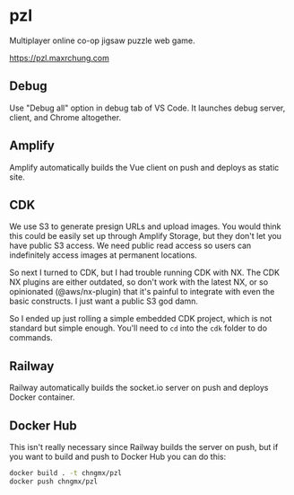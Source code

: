 # pzl

Multiplayer online co-op jigsaw puzzle web game.

<https://pzl.maxrchung.com>

## Debug

Use "Debug all" option in debug tab of VS Code. It launches debug server, client, and
Chrome altogether.

## Amplify

Amplify automatically builds the Vue client on push and deploys as static site.

## CDK

We use S3 to generate presign URLs and upload images. You would think this could
be easily set up through Amplify Storage, but they don't let you have public S3
access. We need public read access so users can indefinitely access images at
permanent locations.

So next I turned to CDK, but I had trouble running CDK with NX. The CDK NX
plugins are either outdated, so don't work with the latest NX, or so opinionated
(@aws/nx-plugin) that it's painful to integrate with even the basic constructs.
I just want a public S3 god damn.

So I ended up just rolling a simple embedded CDK project, which is not standard
but simple enough. You'll need to `cd` into the `cdk` folder to do commands.

## Railway

Railway automatically builds the socket.io server on push and deploys Docker
container.

## Docker Hub

This isn't really necessary since Railway builds the server on push, but if you
want to build and push to Docker Hub you can do this:

```sh
docker build . -t chngmx/pzl
docker push chngmx/pzl
```
